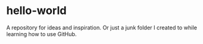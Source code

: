 # hello-world
A repository for ideas and inspiration. Or just a junk folder I created to while learning how to use GitHub.
